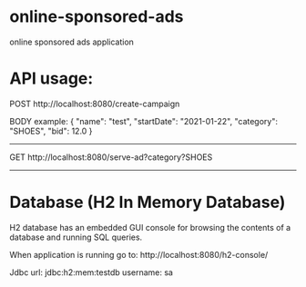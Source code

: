 # online-sponsored-ads
online sponsored ads application

# API usage:

POST http://localhost:8080/create-campaign

BODY example:
{
    "name": "test",
    "startDate": "2021-01-22",
    "category": "SHOES",
    "bid": 12.0
}

-----------------------

GET http://localhost:8080/serve-ad?category?SHOES

-----------------------

# Database (H2 In Memory Database)

H2 database has an embedded GUI console for browsing the contents of a database and running SQL queries.

When application is running go to:
http://localhost:8080/h2-console/

Jdbc url: jdbc:h2:mem:testdb
username: sa
